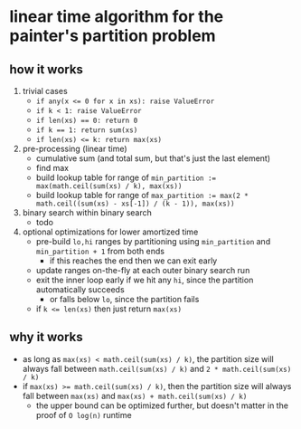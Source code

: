 # linear time algorithm for the painter's partition problem

## how it works

1. trivial cases
    * `if any(x <= 0 for x in xs): raise ValueError`
    * `if k < 1: raise ValueError`
    * `if len(xs) == 0: return 0`
    * `if k == 1: return sum(xs)`
    * `if len(xs) <= k: return max(xs)`
2. pre-processing (linear time)
    * cumulative sum (and total sum, but that's just the last element)
    * find max
    * build lookup table for range of `min_partition := max(math.ceil(sum(xs) / k), max(xs))`
    * build lookup table for range of `max_partition := max(2 * math.ceil((sum(xs) - xs[-1]) / (k - 1)), max(xs))`
3. binary search within binary search
    * todo
4. optional optimizations for lower amortized time
    * pre-build `lo,hi` ranges by partitioning using `min_partition` and `min_partition + 1` from both ends
      * if this reaches the end then we can exit early
    * update ranges on-the-fly at each outer binary search run
    * exit the inner loop early if we hit any `hi`, since the partition automatically succeeds
      * or falls below `lo`, since the partition fails
    * if `k <= len(xs)` then just return `max(xs)`

## why it works

* as long as `max(xs) < math.ceil(sum(xs) / k)`, the partition size will always fall between `math.ceil(sum(xs) / k)`
  and `2 * math.ceil(sum(xs) / k)`
* if `max(xs) >= math.ceil(sum(xs) / k)`, then the partition size will always fall between `max(xs)`
  and `max(xs) + math.ceil(sum(xs) / k)`
    * the upper bound can be optimized further, but doesn't matter in the proof of `O log(n)` runtime